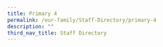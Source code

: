 ```yaml
---
title: Primary 4
permalink: /our-family/Staff-Directory/primary-4
description: ""
third_nav_title: Staff Directory
---
```

